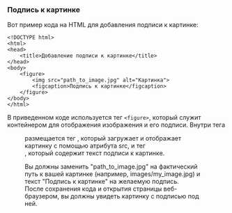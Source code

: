 ### Подпись к картинке
Вот пример кода на HTML для добавления подписи к картинке:  
```
<!DOCTYPE html>
<html>
<head>
    <title>Добавление подписи к картинке</title>
</head>
<body>
    <figure>
        <img src="path_to_image.jpg" alt="Картинка">
        <figcaption>Подпись к картинке</figcaption>
    </figure>
</body>
</html>
```
В приведенном коде используется тег `<figure>`, который служит контейнером для отображения изображения и его подписи. Внутри тега <figure> размещается тег <img>, который загружает и отображает картинку с помощью атрибута src, и тег <figcaption>, который содержит текст подписи к картинке.     

Вы должны заменить "path_to_image.jpg" на фактический путь к вашей картинке (например, images/my_image.jpg) и текст "Подпись к картинке" на желаемую подпись.    
После сохранения кода и открытия страницы веб-браузером, вы должны увидеть картинку с подписью под ней.     
